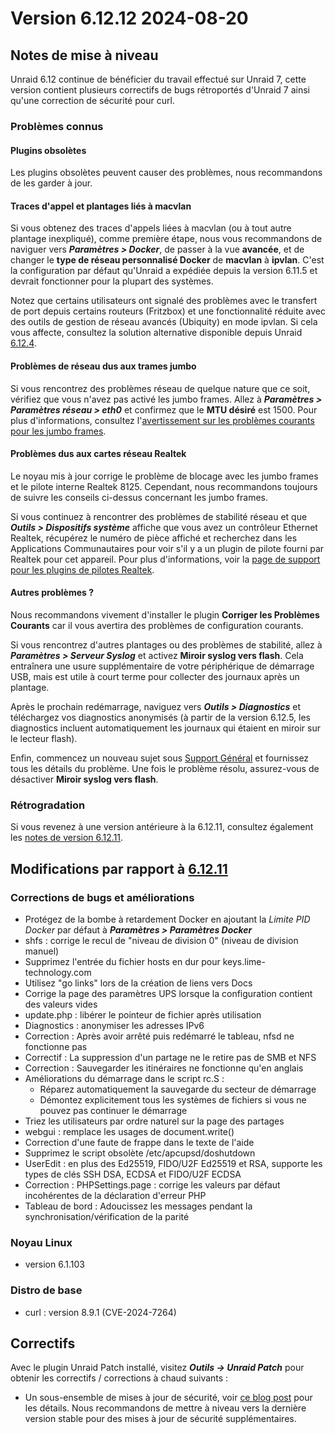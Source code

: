 # Version 6.12.12 2024-08-20

## Notes de mise à niveau

Unraid 6.12 continue de bénéficier du travail effectué sur Unraid 7, cette version contient plusieurs correctifs de bugs rétroportés
d'Unraid 7 ainsi qu'une correction de sécurité pour curl.

### Problèmes connus

#### Plugins obsolètes

Les plugins obsolètes peuvent causer des problèmes, nous recommandons de les garder à jour.

#### Traces d'appel et plantages liés à macvlan

Si vous obtenez des traces d'appels liées à macvlan (ou à tout autre plantage inexpliqué), comme première étape, nous vous recommandons de naviguer vers _**Paramètres > Docker**_, de passer à la vue **avancée**, et de changer le **type de réseau personnalisé Docker** de **macvlan** à **ipvlan**. C'est la configuration par défaut qu'Unraid a expédiée depuis la version 6.11.5 et devrait fonctionner pour la plupart des systèmes.

Notez que certains utilisateurs ont signalé des problèmes avec le transfert de port depuis certains routeurs (Fritzbox) et une fonctionnalité réduite avec des outils de gestion de réseau avancés (Ubiquity) en mode ipvlan. Si cela vous affecte, consultez la solution alternative disponible depuis Unraid [6.12.4](6.12.4.md#fix-for-macvlan-call-traces).

#### Problèmes de réseau dus aux trames jumbo

Si vous rencontrez des problèmes réseau de quelque nature que ce soit, vérifiez que vous n'avez pas activé les jumbo frames. Allez à _**Paramètres > Paramètres réseau > eth0**_ et confirmez que le **MTU désiré** est 1500. Pour plus d'informations, consultez l'[avertissement sur les problèmes courants pour les jumbo frames](https://forums.unraid.net/topic/120220-fix-common-problems-more-information/page/2/#comment-1167702).

#### Problèmes dus aux cartes réseau Realtek

Le noyau mis à jour corrige le problème de blocage avec les jumbo frames et le pilote interne Realtek 8125. Cependant, nous recommandons toujours de suivre les conseils ci-dessus concernant les jumbo frames.

Si vous continuez à rencontrer des problèmes de stabilité réseau et que _**Outils > Dispositifs système**_ affiche que vous avez un contrôleur Ethernet Realtek, récupérez le numéro de pièce affiché et recherchez dans les Applications Communautaires pour voir s'il y a un plugin de pilote fourni par Realtek pour cet appareil. Pour plus d'informations, voir la [page de support pour les plugins de pilotes Realtek](https://forums.unraid.net/topic/141349-plugin-realtek-r8125-r8168-and-r81526-drivers/).

#### Autres problèmes ?

Nous recommandons vivement d'installer le plugin **Corriger les Problèmes Courants** car il vous avertira des problèmes de configuration courants.

Si vous rencontrez d'autres plantages ou des problèmes de stabilité, allez à _**Paramètres > Serveur Syslog**_ et activez **Miroir syslog vers flash**. Cela entraînera une usure supplémentaire de votre périphérique de démarrage USB, mais est utile à court terme pour collecter des journaux après un plantage.

Après le prochain redémarrage, naviguez vers _**Outils > Diagnostics**_ et téléchargez vos diagnostics anonymisés (à partir de la version 6.12.5, les diagnostics incluent automatiquement les journaux qui étaient en miroir sur le lecteur flash).

Enfin, commencez un nouveau sujet sous [Support Général](https://forums.unraid.net/forum/55-general-support/) et fournissez tous les détails du problème. Une fois le problème résolu, assurez-vous de désactiver **Miroir syslog vers flash**.

### Rétrogradation

Si vous revenez à une version antérieure à la 6.12.11, consultez également les [notes de version 6.12.11](6.12.11.md#rolling-back).

## Modifications par rapport à [6.12.11](6.12.11.md)

### Corrections de bugs et améliorations

- Protégez de la bombe à retardement Docker en ajoutant la _Limite PID Docker_ par défaut à _**Paramètres > Paramètres Docker**_
- shfs : corrige le recul de "niveau de division 0" (niveau de division manuel)
- Supprimez l'entrée du fichier hosts en dur pour keys.lime-technology.com
- Utilisez "go links" lors de la création de liens vers Docs
- Corrige la page des paramètres UPS lorsque la configuration contient des valeurs vides
- update.php : libérer le pointeur de fichier après utilisation
- Diagnostics : anonymiser les adresses IPv6
- Correction : Après avoir arrêté puis redémarré le tableau, nfsd ne fonctionne pas
- Correctif : La suppression d'un partage ne le retire pas de SMB et NFS
- Correction : Sauvegarder les itinéraires ne fonctionne qu'en anglais
- Améliorations du démarrage dans le script rc.S :
  - Réparez automatiquement la sauvegarde du secteur de démarrage
  - Démontez explicitement tous les systèmes de fichiers si vous ne pouvez pas continuer le démarrage
- Triez les utilisateurs par ordre naturel sur la page des partages
- webgui : remplace les usages de document.write()
- Correction d'une faute de frappe dans le texte de l'aide
- Supprimez le script obsolète /etc/apcupsd/doshutdown
- UserEdit : en plus des Ed25519, FIDO/U2F Ed25519 et RSA, supporte les types de clés SSH DSA, ECDSA et FIDO/U2F ECDSA
- Correction : PHPSettings.page :  corrige les valeurs par défaut incohérentes de la déclaration d'erreur PHP
- Tableau de bord : Adoucissez les messages pendant la synchronisation/vérification de la parité

### Noyau Linux

- version 6.1.103

### Distro de base

- curl : version 8.9.1 (CVE-2024-7264)

## Correctifs

Avec le plugin Unraid Patch installé, visitez _**Outils → Unraid Patch**_ pour obtenir les correctifs / corrections à chaud suivants :

- Un sous-ensemble de mises à jour de sécurité, voir [ce blog post](https://unraid.net/blog/cvd) pour les détails. Nous recommandons de mettre à niveau vers la dernière version stable pour des mises à jour de sécurité supplémentaires.
